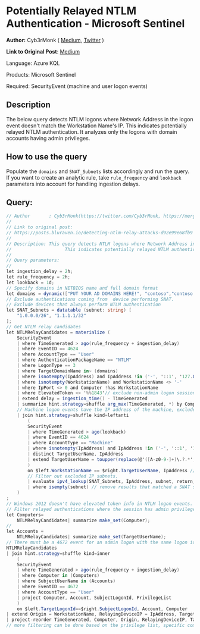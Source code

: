 # Potentially Relayed NTLM Authentication - Microsoft Sentinel

**Author:** Cyb3rMonk ( [Medium](https://mergene.medium.com), [Twitter](https://twitter.com/Cyb3rMonk) )


**Link to Original Post**: [Medium](https://posts.bluraven.io/detecting-ntlm-relay-attacks-d92e99e68fb9)

Language: Azure KQL

Products: Microsoft Sentinel

Required: SecurityEvent (machine and user logon events)


## Description

The below query detects NTLM logons where Network Address in the logon event doesn't match the Workstation Name's IP. This indicates potentially relayed NTLM authentication. It analyzes only the logons with domain accounts having admin privileges.



## How to use the query
Populate the `domains` and `SNAT_Subnets` lists accordingly and run the query. If you want to create an analytic rule, take `rule_frequency` and `lookback` parameters into account for handling ingestion delays.



**Query:**
---

```C#
// Author       : Cyb3rMonk(https://twitter.com/Cyb3rMonk, https://mergene.medium.com)
//
// Link to original post:
// https://posts.bluraven.io/detecting-ntlm-relay-attacks-d92e99e68fb9
//
// Description: This query detects NTLM logons where Network Address in the NTLM logon event doesn't match the Workstation Name's IP. 
//				      This indicates potentially relayed NTLM authentication. The query analyzes only the logons with domain accounts having admin privileges. 
//
// Query parameters:
//
let ingestion_delay = 2h;
let rule_frequency = 2h;
let lookback = 1d;
// Specify domains in NETBIOS name and full domain format
let domains = dynamic(["PUT YOUR AD DOMAINS HERE!", "contoso","contoso.local"]);
// Exclude authentications coming from  device performing SNAT.
// Exclude devices that always perform NTLM authentication
let SNAT_Subnets = datatable (subnet: string) [
    "1.0.0.0/26", "1.1.1.1/32"
];
// Get NTLM relay candidates
let NTLMRelayCandidates = materialize ( 
    SecurityEvent
    | where TimeGenerated > ago(rule_frequency + ingestion_delay)
    | where EventID == 4624
    | where AccountType == "User"
    | where AuthenticationPackageName == "NTLM"
    | where LogonType == 3
    | where TargetDomainName in~ (domains)
    | where isnotempty(IpAddress) and IpAddress !in ('-', '::1', '127.0.0.1')
    | where isnotempty(WorkstationName) and WorkstationName <> '-'
    | where IpPort <> 0 and Computer !has WorkstationName
    | where ElevatedToken <> '%%1843'// exclude non-admin logon sessions
    | extend delay = ingestion_time() - TimeGenerated
    | summarize hint.strategy=shuffle arg_max(TimeGenerated, *) by Computer, Account, IpAddress, WorkstationName
    // Machine logon events have the IP address of the machine, exclude results where the IPAddress in the NTLM logon matches the IPAddress in Machine logon event
    | join hint.strategy=shuffle kind=leftanti 
        (
        SecurityEvent
        | where TimeGenerated > ago(lookback)
        | where EventID == 4624
        | where AccountType == "Machine"
        | where isnotempty(IpAddress) and IpAddress !in ('-', '::1', '127.0.0.1')
        | distinct TargetUserName, IpAddress
        | extend TargetUserName = toupper(replace(@'([A-z0-9-]+)\.?.*', @'\1', TargetUserName))
        )
        on $left.WorkstationName == $right.TargetUserName, IpAddress // filter condition
        // Filter out excluded IP subnets.
        | evaluate ipv4_lookup(SNAT_Subnets, IpAddress, subnet, return_unmatched = true)
        | where isempty(subnet) // remove results that matched a SNAT subnet.
    )
;
// Windows 2012 doesn't have elevated token info in NTLM logon events.
// Filter relayed authentications where the session has admin privileges
let Computers=
    NTLMRelayCandidates| summarize make_set(Computer);
//
let Accounts = 
    NTLMRelayCandidates| summarize make_set(TargetUserName);
// There must be a 4672 event for an admin logon with the same logon id
NTLMRelayCandidates
| join hint.strategy=shuffle kind=inner 
    (
    SecurityEvent
    | where TimeGenerated > ago(rule_frequency + ingestion_delay) 
    | where Computer in (Computers)
    | where SubjectUserName in (Accounts)
    | where EventID == 4672
    | where AccountType == "User"
    | project Computer, Account, SubjectLogonId, PrivilegeList
    )
    on $left.TargetLogonId==$right.SubjectLogonId, Account, Computer
| extend Origin = WorkstationName, RelayingDeviceIP = IpAddress, Target = Computer
| project-reorder TimeGenerated, Computer, Origin, RelayingDeviceIP, Target, Account, PrivilegeList1
// more filtering can be done based on the privilege list, specific computers or accounts.
```

